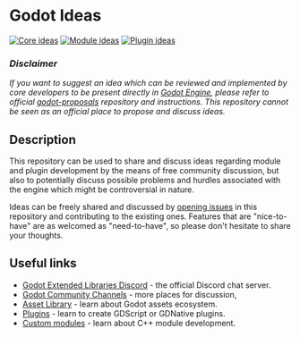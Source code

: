 Godot Ideas
===========

[![Core ideas](https://img.shields.io/github/issues-raw/godot-extended-libraries/godot-ideas/core?color=%23B5A224&label=core%20ideas)](https://github.com/godot-extended-libraries/godot-ideas/issues?q=is%3Aissue+is%3Aopen+label%3Acore)
[![Module ideas](https://img.shields.io/github/issues-raw/godot-extended-libraries/godot-ideas/module?color=%234466ff&label=module%20ideas)](https://github.com/godot-extended-libraries/godot-ideas/issues?q=is%3Aopen+is%3Aissue+label%3Amodule)
[![Plugin ideas](https://img.shields.io/github/issues-raw/godot-extended-libraries/godot-ideas/plugin?color=%23965FE8&label=plugin%20ideas)](https://github.com/godot-extended-libraries/godot-ideas/issues?q=is%3Aopen+is%3Aissue+label%3Aplugin)

### *Disclaimer*

*If you want to suggest an idea which can be reviewed and implemented by core
developers to be present directly in [Godot Engine](https://godotengine.org/), 
please refer to official [godot-proposals](https://github.com/godotengine/godot-proposals) 
repository and instructions. This repository cannot be seen as an official place 
to propose and discuss ideas.*

## Description

This repository can be used to share and discuss ideas regarding module and plugin 
development by the means of free community discussion, but also to potentially 
discuss possible problems and hurdles associated with the engine which might be 
controversial in nature.

Ideas can be freely shared and discussed by 
[opening issues](https://github.com/godot-extended-libraries/godot-ideas/issues/new?assignees=&labels=&template=idea-discussion.md&title=) 
in this repository and contributing to the existing ones. Features that are 
"nice-to-have" are as welcomed as "need-to-have", so please don't hesitate 
to share your thoughts.

## Useful links

* [Godot Extended Libraries Discord](https://discord.gg/tm2ZcBU) - the official Discord chat server.
* [Godot Community Channels](http://docs.godotengine.org/en/stable/community/channels.html) - more places for discussion,
* [Asset Library](https://docs.godotengine.org/en/latest/tutorials/assetlib/what_is_assetlib.html) - learn about Godot assets ecosystem.
* [Plugins](https://docs.godotengine.org/en/latest/tutorials/plugins/index.html) -
learn to create GDScript or GDNative plugins.
* [Custom modules](https://docs.godotengine.org/en/latest/development/cpp/custom_modules_in_cpp.html) - learn about C++ module development.
